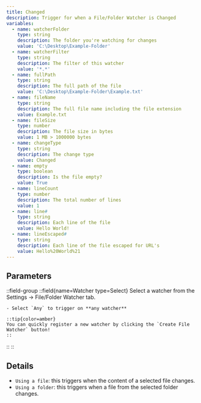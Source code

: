 ```yaml
---
title: Changed
description: Trigger for when a File/Folder Watcher is Changed
variables:
  - name: watcherFolder
    type: string
    description: The folder you're watching for changes
    value: 'C:\Desktop\Example-Folder'
  - name: watcherFilter
    type: string
    description: The filter of this watcher
    value: '*.*'
  - name: fullPath
    type: string
    description: The full path of the file
    value: 'C:\Desktop\Example-Folder\Example.txt'
  - name: fileName
    type: string
    description: The full file name including the file extension
    value: Example.txt
  - name: fileSize
    type: number
    description: The file size in bytes
    value: 1 MB > 1000000 bytes
  - name: changeType
    type: string
    description: The change type
    value: Changed
  - name: empty
    type: boolean
    description: Is the file empty?
    value: True
  - name: lineCount
    type: number
    description: The total number of lines
    value: 1
  - name: line#
    type: string
    description: Each line of the file
    value: Hello World!
  - name: lineEscaped#
    type: string
    description: Each line of the file escaped for URL's
    value: Hello%20World%21
---
```


## Parameters
::field-group
  ::field{name=Watcher type=Select}
    Select a watcher from the Settings -> File/Folder Watcher tab.

    - Select `Any` to trigger on **any watcher**

    ::tip{color=amber}
    You can quickly register a new watcher by clicking the `Create File Watcher` button!
    ::
  ::
::

## Details
- `Using a file`: this triggers when the content of a selected file changes.
- `Using a folder`: this triggers when a file from the selected folder changes.